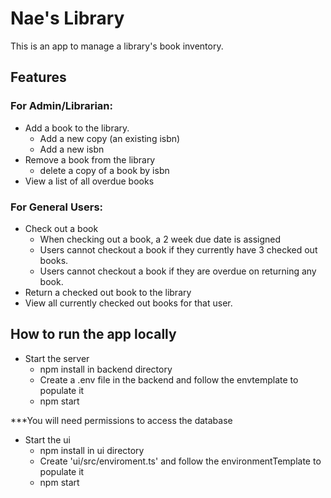 # Nae's Library

This is an app to manage a library's book inventory.

## Features
### For Admin/Librarian:
* Add a book to the library.
  - Add a new copy (an existing isbn)
  - Add a new isbn
* Remove a book from the library
  - delete a copy of a book by isbn
* View a list of all overdue books

### For General Users:
* Check out a book
  - When checking out a book, a 2 week due date is assigned
  - Users cannot checkout a book if they currently have 3 checked out books.
  - Users cannot checkout a book if they are overdue on returning any book.
* Return a checked out book to the library
* View all currently checked out books for that user.

## How to run the app locally 
* Start the server
  - npm install in backend directory
  - Create a .env file in the backend and follow the envtemplate to populate it
  - npm start
  
 ***You will need permissions to access the database
* Start the ui
  - npm install in ui directory
  - Create 'ui/src/enviroment.ts' and follow the environmentTemplate to populate it
  - npm start
  

